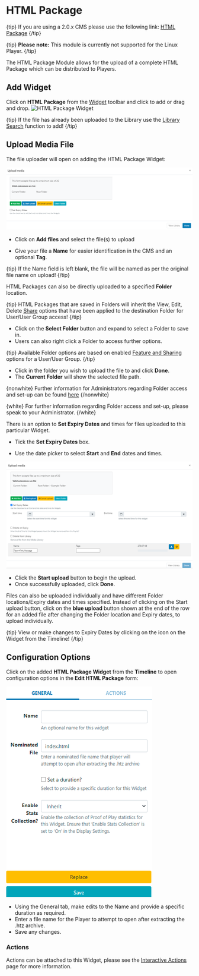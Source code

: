 <!--toc=widgets-->

# HTML Package

{tip}
If you are using a 2.0.x CMS please use the following link: [HTML Package](media_module_htmlpackage_2.html)
{/tip}

{tip}
**Please note:** This module is currently not supported for the Linux Player.
{/tip}

The HTML Package Module allows for the upload of a complete HTML Package which can be distributed to Players.

## Add Widget

Click on **HTML Package** from the [Widget](layouts_widgets.html) toolbar and click to add or drag and drop. ![HTML Package Widget](img/v2_media_html_package.png)

{tip}
If the file has already been uploaded to the Library use the [Library Search](layouts_library_search.html) function to add!
{/tip}

## Upload Media File

The file uploader will open on adding the HTML Package Widget:

![HTML Package Add](img/v3_media_htmlpackage_upload.png)

- Click on **Add files** and select the file(s) to upload

- Give your file a **Name** for easier identification in the CMS and an optional **Tag**.

{tip}
If the Name field is left blank, the file will be named as per the original file name on upload!
{/tip}

HTML Packages can also be directly uploaded to a specified **Folder** location.

{tip}
HTML Packages that are saved in Folders will inherit the View, Edit, Delete [Share](users_features_and_sharing.html) options that have been applied to the destination Folder for User/User Group access!
{/tip}

- Click on the **Select Folder** button and expand to select a Folder to save in.
- Users can also right click a Folder to access further options.

{tip}
Available Folder options are based on enabled [Feature and Sharing](users_features_and_sharing.html) options for a User/User Group.
{/tip}

- Click in the folder you wish to upload the file to and click **Done**. 
- The **Current Folder** will show the selected file path.

{nonwhite}
Further information for Administrators regarding Folder access and set-up can be found [here](https://xibo.org.uk/docs/setup/folders-administration)
{/nonwhite}

{white}
For further information regarding Folder access and set-up, please speak to your Administrator.
{/white}



There is an option to **Set Expiry Dates** and times for files uploaded to this particular Widget.

- Tick the **Set Expiry Dates** box.

- Use the date picker to select **Start** and **End** dates and times.

![Expiry Dates](img\v3_media_htmlpackage_expiry_dates.png)


- Click the **Start upload** button to begin the upload. 
- Once successfully uploaded, click **Done**.

Files can also be uploaded individually and have different Folder locations/Expiry dates and times specified.
Instead of clicking on the Start upload button, click on the **blue upload** button shown at the end of the row for an added file after changing the Folder location and Expiry dates, to upload individually.

{tip}
View or make changes to Expiry Dates by clicking on the icon on the Widget from the Timeline!
{/tip}

## Configuration Options

Click on the added **HTML Package Widget** from the **Timeline** to open configuration options in the **Edit HTML Package** form:

![HTML Options](img/v3.1_media_html_options.png)

- Using the General tab, make edits to the Name and provide a specific duration as required.
- Enter a file name for the Player to attempt to open after extracting the .htz archive.
- Save any changes.

### Actions

Actions can be attached to this Widget, please see the [Interactive Actions](layouts_interactive_actions.html) page for more information.

